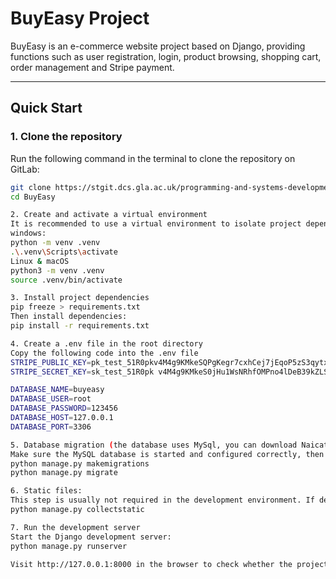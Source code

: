 # BuyEasy Project

BuyEasy is an e-commerce website project based on Django, providing functions such as user registration, login, product browsing, shopping cart, order management and Stripe payment.

---

## Quick Start

### 1. Clone the repository
Run the following command in the terminal to clone the repository on GitLab:
```bash
git clone https://stgit.dcs.gla.ac.uk/programming-and-systems-development-m/2024/lb03-14/it-project.git
cd BuyEasy

2. Create and activate a virtual environment
It is recommended to use a virtual environment to isolate project dependencies.
windows:
python -m venv .venv
.\.venv\Scripts\activate
Linux & macOS
python3 -m venv .venv
source .venv/bin/activate

3. Install project dependencies
pip freeze > requirements.txt
Then install dependencies:
pip install -r requirements.txt

4. Create a .env file in the root directory
Copy the following code into the .env file
STRIPE_PUBLIC_KEY=pk_test_51R0pkv4M4g9KMkeSQPgKegr7cxhCej7jEqoP5zS3qytxEdePPHvj0nCuFgP6l5ZuNaKsescmhcx1ZlGjE6eCKT5S00yhDSq0jk
STRIPE_SECRET_KEY=sk_test_51R0pk v4M4g9KMkeS0jHu1WsNRhfOMPno4lDeB39kZLSGkUDEQMGLE5T8ll7RMLpLIzUjVGtkEbF9nW8PnvKO6v2V00wDHGLAX2

DATABASE_NAME=buyeasy
DATABASE_USER=root
DATABASE_PASSWORD=123456
DATABASE_HOST=127.0.0.1
DATABASE_PORT=3306

5. Database migration (the database uses MySql, you can download Naicat to connect):
Make sure the MySQL database is started and configured correctly, then run the database migration command:
python manage.py makemigrations
python manage.py migrate

6. Static files:
This step is usually not required in the development environment. If deploying a production environment, please run
python manage.py collectstatic

7. Run the development server
Start the Django development server:
python manage.py runserver

Visit http://127.0.0.1:8000 in the browser to check whether the project is running normally.
